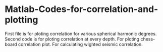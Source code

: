 # Matlab-Codes-for-correlation-and-plotting
First file is for ploting correlation for various spherical harmonic degrees.
Second code is for ploting correlation at every depth.
For ploting chess-board correlation plot.
For calculating wighted seismic correlation.
